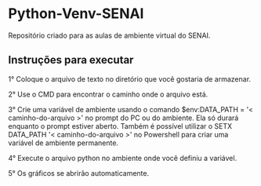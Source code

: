 # Python-Venv-SENAI
Repositório criado para as aulas de ambiente virtual do SENAI.


## Instruções para executar

1° Coloque o arquivo de texto no diretório que você gostaria de armazenar.

2° Use o CMD para encontrar o caminho onde o arquivo está.

3° Crie uma variável de ambiente usando o comando $env:DATA_PATH = '< caminho-do-arquivo >' no prompt do PC ou do ambiente. Ela só durará enquanto o prompt estiver aberto. Também é possível utilizar o SETX DATA_PATH '< caminho-do-arquivo >' no Powershell para criar uma variável de ambiente permanente.

4° Execute o arquivo python no ambiente onde você definiu a variável.

5° Os gráficos se abrirão automaticamente.